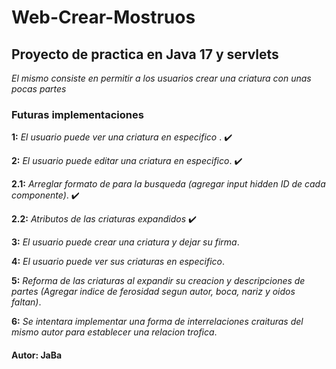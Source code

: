 # Web-Crear-Mostruos

## Proyecto de practica en Java 17 y servlets

_El mismo consiste en permitir a los usuarios crear una criatura con unas pocas partes_

### Futuras implementaciones

**1:** _El usuario puede ver una criatura en especifico_ . ✔️

**2:** _El usuario puede editar una criatura en especifico_. ✔️

**2.1:** _Arreglar formato de para la busqueda (agregar input hidden ID de cada componente)_. ✔️

**2.2:** _Atributos de las criaturas expandidos_ ✔️

**3:** _El usuario puede crear una criatura y dejar su firma_. 

**4:** _El usuario puede ver sus criaturas en especifico_.

**5:** _Reforma de las criaturas al expandir su creacion y descripciones de partes (Agregar indice de ferosidad segun autor, boca, nariz y oidos faltan)_.

**6:** _Se intentara implementar una forma de interrelaciones craituras del mismo autor para establecer una relacion trofica_.

#### Autor: JaBa
